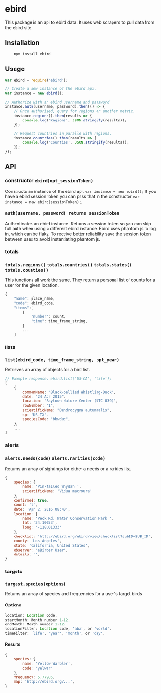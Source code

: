 # ebird

This package is an api to ebird data.  It uses web scrapers to pull data from the ebird site.

## Installation

```
    npm install ebird
```

## Usage

```javascript
var ebird = require('ebird');

// Create a new instance of the ebird api.
var instance = new ebird();

// Authorize with an ebird username and password
instance.auth(username, password).then(() => {
    // Once authorized, query for regions or another metric.  
    instance.regions().then(results => {
        console.log('Regions', JSON.stringify(results));
    });

    // Request countries in paralle with regions.
    instance.countries().then(results => {
        console.log('Counties', JSON.stringify(results));
    });
});
```

## API

### constructor `ebird(opt_sessionToken)`
Constructs an instance of the ebird api.  `var instance = new ebird();`  If you have a ebird session token you can pass that in the constructor `var instance = new ebird(sessionToken);`.

### `auth(username, password) returns sessionToken`
Authenticates an ebird instance.  Returns a session token so you can skip full auth when using a different ebird instance.  Ebird uses phantom js to log in, which can be flaky.  To receive better reliability save the session token between uses to avoid instantiating phantom js.

### totals
### `totals.regions()` `totals.countries()` `totals.states()` `totals.counties()`
This functions all work the same.  They return a personal list of counts for a user for the given location.

```javascript
{
    "name": place_name,
    "code": ebird_code,
    "items":[
        {
            "number": count,
            "time": time_frame_string,
        }
        ...
    ]
```

### lists
### `list(ebird_code, time_frame_string, opt_year)`
Retrieves an array of objects for a bird list.

```javascript
// Example response. ebird.list('US-CA', 'life');
[
    {
        commonName: "Black-bellied Whistling-Duck",
        date: "24 Apr 2015",
        location: "Baytown Nature Center (UTC 039)",
        rowNumber: "1",
        scientificName: "Dendrocygna autumnalis",
        sp: "US-TX",
        speciesCode: "bbwduc",
    },
    ...
]
```


### alerts
### `alerts.needs(code)` `alerts.rarities(code)`
Returns an array of sightings for either a needs or a rarities list.

```javascript
{
    species: {
        name: 'Pin-tailed Whydah ',
        scientificName: 'Vidua macroura'
    },
    confirmed: true,
    count: '1',
    date: 'Apr 2, 2016 08:40',
    location: {
        name: 'Peck Rd. Water Conservation Park ',
        lat: '34.10053',
        long: '-118.01333'
    },
    checklist: 'http://ebird.org/ebird/view/checklist?subID=SUB_ID',
    county: 'Los Angeles',
    state: 'California, United States',
    observer: 'eBirder User',
    details: '',
}
```

### targets
### `targest.species(options)`
Returns an array of species and frequencies for a user's target birds
#### Options
```javascript
location: Location Code.
startMonth: Month number 1-12.
endMonth: Month number 1-12.
locationFilter: Location code, 'aba', or 'world'.
timeFilter: 'life', 'year', 'month', or 'day'.
```
#### Results
```javascript
{
    species: {
        name: 'Yellow Warbler',
        code: 'yelwar'
    },
    frequency: 5.77985,
    map: 'http://ebird.org/...',
}
```


